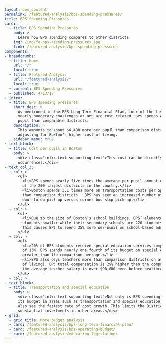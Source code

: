 ```yaml
---
layout: bos_content
permalink: /featured-analysis/bps-spending-pressures/
title: BPS Spending Pressures
card:
  - title: BPS Spending Pressures
    body: >
      Learn how BPS spending compares to other districts.
    img: /img/fa-bps-spending-pressures.jpg
    link: /featured-analysis/bps-spending-pressures
components:
- breadcrumbs:
  - title: Home
    url: "/"
    local: true
  - title: Featured Analysis
    url: "/featured-analysis/"
    local: true
  - current: BPS Spending Pressures
  - published: 4/13/17
- intro:
  - title: BPS spending pressures
    short_desc: >
      As mentioned in the BPS Long Term Financial Plan, four of the five main drivers that attribute to 
      yearly budgetary challenges at BPS are cost related. BPS spends 45% more per 
      pupil than comparable districts.
    description: >
      This amounts to about $6,400 more per pupil than comparison districts after 
      adjusting for Boston’s higher cost of living. 
    sidebar_menu: true    
- text_block:
  - title: Cost per pupil in Boston
    body: >
      <div class="intro-text supporting-text">This cost can be directly linked to the following 
      occurrences:</div>
- text_col_3:
  - col: >
      <ul>
        <li>BPS spends nearly five times the average per pupil amount on transportation 
        of the 200 largest districts in the country.</li>
        <li>Boston spends 3.1 times more on transportation costs per Special Education student 
        than comparison districts.  BPS has seen an increased number of students assigned to 
        door-to-do pick-up versus corner bus stop pick-up.</li>
      </ul>
  - col: >
      <ul>
        <li>Due to the size of Boston’s school buildings, BPS’ elementary schools are 140 
        students smaller while their secondary schools are 220 students smaller than peer districts. 
        This causes BPS to spend 35% more per-pupil on school-based administration services.</li>
      </ul>
  - col: >
      <ul>
        <li>20% of BPS students receive special education services compared to the national average 
        of 13%. BPS spends nearly one fourth of its budget on special education, which is 53% 
        greater than the comparison average.</li>
        <li>BPS also pays teachers more than comparison districts on average (adjusted for cost 
        of living). BPS total compensation is 29% higher than the comparison average and 
        the average teacher salary is over $90,000 even before healthcare and pension costs.</li>
      </ul>
  - col: >
- text_block:
  - title: Transportation and special education
    body: >      
      <div class="intro-text supporting-text">Not only is BPS spending a large portion of 
      its budget in areas such as transportation and special education, but these areas 
      also see the fastest rate of cost growth. This limits the District’s ability to make 
      substantial investments in other areas.</div>
- grid:
  - grid_title: More budget analysis
  - card: /featured-analysis/bps-long-term-financial-plan/
  - card: /featured-analysis/bps-operating-budget/
  - card: /featured-analysis/education-legislation/
---
```


